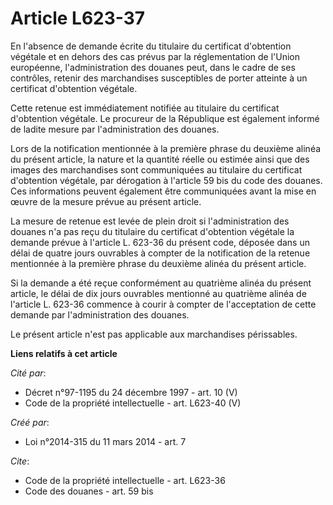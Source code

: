 # Article L623-37

En l'absence de demande écrite du titulaire du certificat d'obtention végétale et en dehors des cas prévus par la
réglementation de l'Union européenne, l'administration des douanes peut, dans le cadre de ses contrôles, retenir des
marchandises susceptibles de porter atteinte à un certificat d'obtention végétale. 

Cette retenue est immédiatement notifiée au titulaire du certificat d'obtention végétale. Le procureur de la République est
également informé de ladite mesure par l'administration des douanes. 

Lors de la notification mentionnée à la première phrase du deuxième alinéa du présent article, la nature et la quantité
réelle ou estimée ainsi que des images des marchandises sont communiquées au titulaire du certificat d'obtention végétale,
par dérogation à l'article 59 bis du code des douanes. Ces informations peuvent également être communiquées avant la mise en
œuvre de la mesure prévue au présent article. 

La mesure de retenue est levée de plein droit si l'administration des douanes n'a pas reçu du titulaire du certificat
d'obtention végétale la demande prévue à l'article L. 623-36 du présent code, déposée dans un délai de quatre jours ouvrables
à compter de la notification de la retenue mentionnée à la première phrase du deuxième alinéa du présent article. 

Si la demande a été reçue conformément au quatrième alinéa du présent article, le délai de dix jours ouvrables mentionné au
quatrième alinéa de l'article L. 623-36 commence à courir à compter de l'acceptation de cette demande par l'administration
des douanes. 

Le présent article n'est pas applicable aux marchandises périssables.

**Liens relatifs à cet article**

_Cité par_:

  - Décret n°97-1195 du 24 décembre 1997 - art. 10 (V)
  - Code de la propriété intellectuelle - art. L623-40 (V)

_Créé par_:

  - Loi n°2014-315 du 11 mars 2014 - art. 7

_Cite_:

  - Code de la propriété intellectuelle - art. L623-36
  - Code des douanes - art. 59 bis
